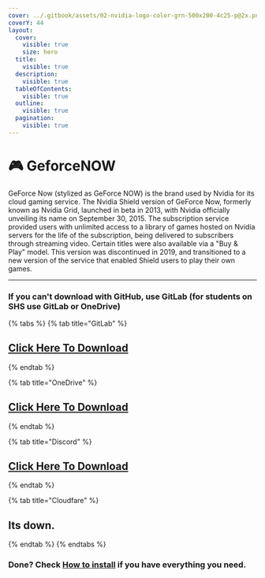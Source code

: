 ```yaml
---
cover: ../.gitbook/assets/02-nvidia-logo-color-grn-500x200-4c25-p@2x.png
coverY: 44
layout:
  cover:
    visible: true
    size: hero
  title:
    visible: true
  description:
    visible: true
  tableOfContents:
    visible: true
  outline:
    visible: true
  pagination:
    visible: true
---
```


# 🎮 GeforceNOW

GeForce Now (stylized as GeForce NOW) is the brand used by Nvidia for its cloud gaming service. The Nvidia Shield version of GeForce Now, formerly known as Nvidia Grid, launched in beta in 2013, with Nvidia officially unveiling its name on September 30, 2015. The subscription service provided users with unlimited access to a library of games hosted on Nvidia servers for the life of the subscription, being delivered to subscribers through streaming video. Certain titles were also available via a "Buy & Play" model. This version was discontinued in 2019, and transitioned to a new version of the service that enabled Shield users to play their own games.

***

### If you can't download with GitHub, use GitLab (for students on SHS use GitLab or OneDrive)

{% tabs %}
{% tab title="GitLab" %}
## [Click Here To Download](https://gitlab.com/fozalors/fountaine/-/raw/main/apps/GeforceNOW.zip)
{% endtab %}

{% tab title="OneDrive" %}
## [Click Here To Download](https://1drv.ms/u/s!AkX2q12uku0fgfBxOiytglwgcQ-wig?e=xwwjcn)
{% endtab %}

{% tab title="Discord" %}
## [Click Here To Download](https://cdn.discordapp.com/attachments/1113994556787146843/1150911435795333140/GeforceNOW.zip)
{% endtab %}

{% tab title="Cloudfare" %}
## Its down.
{% endtab %}
{% endtabs %}

### Done? Check [How to install](../how-to-install/) if you have everything you need.
